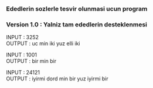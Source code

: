 ### **Ededlerin sozlerle tesvir olunmasi ucun program**

###  Version 1.0 : Yalniz tam ededlerin desteklenmesi

INPUT : 3252 </br>
OUTPUT : uc min iki yuz elli iki


INPUT : 1001 </br>
OUTPUT : bir min bir


INPUT : 24121 </br>
OUTPUT : iyirmi dord min bir yuz iyirmi bir

